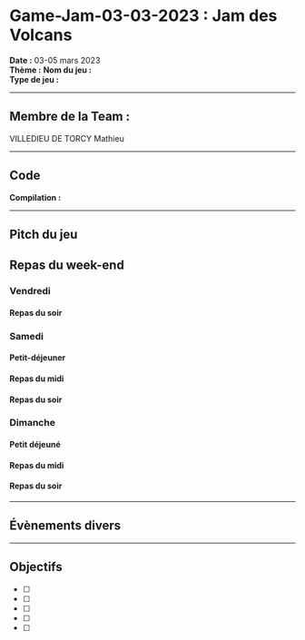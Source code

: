 # Game-Jam-03-03-2023 : Jam des Volcans
 
**Date :** 03-05 mars 2023   
**Thème :** 
**Nom du jeu :**  
**Type de jeu :** 

---
## Membre de la Team :
VILLEDIEU DE TORCY Mathieu    

---
## Code

**Compilation :**  

---  
## Pitch du jeu 



## Repas du week-end

### Vendredi 
#### Repas du soir 


### Samedi
#### Petit-déjeuner 

#### Repas du midi 

#### Repas du soir

### Dimanche 
#### Petit déjeuné 


#### Repas du midi 


#### Repas du soir 


---
## Évènements divers


---
## Objectifs

- [ ]   
- [ ]   
- [ ]  
- [ ]   
- [ ]  
